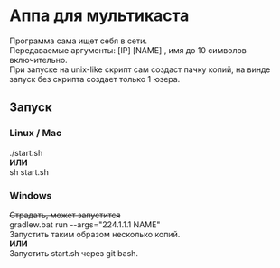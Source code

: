 # Аппа для мультикаста
Программа сама ищет себя в сети.<br/>
Передаваемые аргументы: [IP] [NAME] , имя до 10 символов включительно.<br/>
При запуске на unix-like скрипт сам создаст пачку копий, на винде запуск без скрипта создает только 1 юзера.
## Запуск
### Linux / Mac
./start.sh<br/>**ИЛИ**<br/>
sh start.sh
### Windows
~~Страдать, может запустится~~<br/>
gradlew.bat run --args="224.1.1.1 NAME"
<br/> Запустить таким образом несколько копий.
<br/>**ИЛИ**<br/>
Запустить start.sh через git bash.
